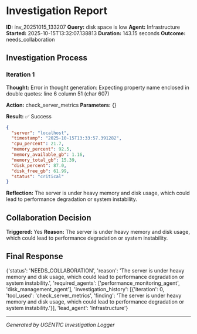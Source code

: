 # Investigation Report

**ID:** inv_20251015_133207
**Query:** disk space is low
**Agent:** Infrastructure
**Started:** 2025-10-15T13:32:07.138813
**Duration:** 143.15 seconds
**Outcome:** needs_collaboration

## Investigation Process

### Iteration 1

**Thought:** Error in thought generation: Expecting property name enclosed in double quotes: line 6 column 51 (char 607)

**Action:** check_server_metrics
**Parameters:** {}

**Result:** ✅ Success
```json
{
  "server": "localhost",
  "timestamp": "2025-10-15T13:33:57.391282",
  "cpu_percent": 21.7,
  "memory_percent": 92.5,
  "memory_available_gb": 1.16,
  "memory_total_gb": 15.39,
  "disk_percent": 87.0,
  "disk_free_gb": 61.99,
  "status": "critical"
}
```

**Reflection:** The server is under heavy memory and disk usage, which could lead to performance degradation or system instability.

## Collaboration Decision

**Triggered:** Yes
**Reason:** The server is under heavy memory and disk usage, which could lead to performance degradation or system instability.

## Final Response

{'status': 'NEEDS_COLLABORATION', 'reason': 'The server is under heavy memory and disk usage, which could lead to performance degradation or system instability.', 'required_agents': ['performance_monitoring_agent', 'disk_management_agent'], 'investigation_history': [{'iteration': 0, 'tool_used': 'check_server_metrics', 'finding': 'The server is under heavy memory and disk usage, which could lead to performance degradation or system instability.'}], 'lead_agent': 'Infrastructure'}

---
*Generated by UGENTIC Investigation Logger*
